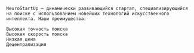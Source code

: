 	NeuroStartUp — динамически развивающийся стартап, специализирующийся на поиске с использованием новейших технологий искусственного интеллекта. Наши преимущества:

	Высокая точность поиска
	Высокая скорость поиска
	Низкая цена
	Децентрализация